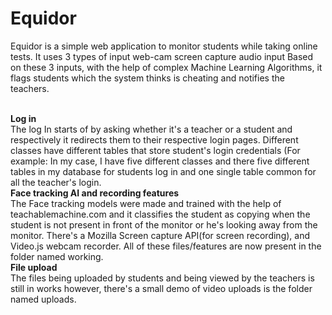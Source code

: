 # Equidor
Equidor is a simple web application to monitor students while taking online tests. It uses 3 types of input  web-cam screen capture audio input Based on these 3 inputs, with the help of complex Machine Learning Algorithms, it flags students which the system thinks is cheating and notifies the teachers.<br><br>

**Log in**<br>
The log In starts of by asking whether it's a teacher or a student and respectively it redirects them to their respective login pages.
Different classes have different tables that store student's login credentials (For example: In my case, I have five different classes and there five different tables in my database for students log in and one single table common for all the teacher's login.<br>
**Face tracking AI and recording features**<br>
The Face tracking models were made and trained with the help of teachablemachine.com and it classifies the student as copying when the student is not present in front of the monitor or he's looking away from the monitor. There's a Mozilla Screen capture API(for screen recording), and Video.js webcam recorder. All of these files/features are now present in the folder named working.<br>
**File upload**<br>
The files being uploaded by students and being viewed by the teachers is still in works however, there's a small demo of video uploads is the folder named uploads.
